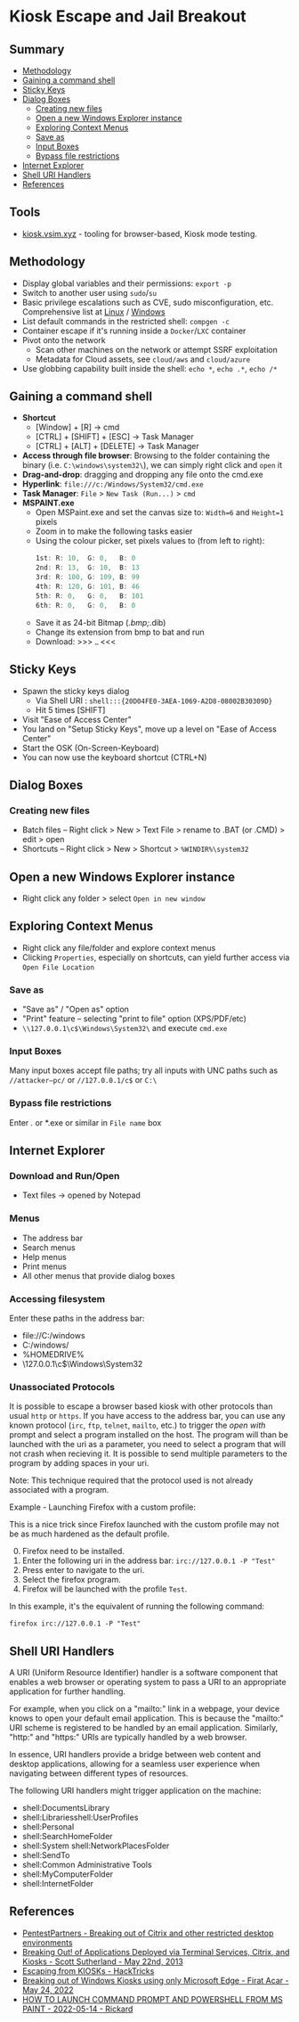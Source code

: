 # Kiosk Escape and Jail Breakout

## Summary

* [Methodology](#methodology)
* [Gaining a command shell](#gaining-a-command-shell)
* [Sticky Keys](#sticky-keys)
* [Dialog Boxes](#dialog-boxes)
    * [Creating new files](#creating-new-files)
    * [Open a new Windows Explorer instance](#open-a-new-windows-explorer-instance)
    * [Exploring Context Menus](#exploring-context-menus)
    * [Save as](#save-as)
    * [Input Boxes](#input-boxes)
    * [Bypass file restrictions](#bypass-file-restrictions)
* [Internet Explorer](#internet-explorer)
* [Shell URI Handlers](#shell-uri-handlers)
* [References](#references)


## Tools

* [kiosk.vsim.xyz](https://kiosk.vsim.xyz/) - tooling for browser-based, Kiosk mode testing.


## Methodology

- Display global variables and their permissions: `export -p`
- Switch to another user using `sudo`/`su`
- Basic privilege escalations such as CVE, sudo misconfiguration, etc. Comprehensive list at [Linux](https://swisskyrepo.github.io/InternalAllTheThings/redteam/escalation/linux-privilege-escalation/) / [Windows](https://swisskyrepo.github.io/InternalAllTheThings/redteam/escalation/windows-privilege-escalation/)
- List default commands in the restricted shell: `compgen -c`
- Container escape if it's running inside a `Docker`/`LXC` container
- Pivot onto the network
    - Scan other machines on the network or attempt SSRF exploitation
    - Metadata for Cloud assets, see `cloud/aws` and `cloud/azure`
- Use globbing capability built inside the shell: `echo *`, `echo .*`, `echo /*`


## Gaining a command shell

* **Shortcut**
    * [Window] + [R] -> cmd 
    * [CTRL] + [SHIFT] + [ESC] -> Task Manager
    * [CTRL] + [ALT] + [DELETE] -> Task Manager 
* **Access through file browser**: Browsing to the folder containing the binary (i.e. `C:\windows\system32\`), we can simply right click and `open` it
* **Drag-and-drop**: dragging and dropping any file onto the cmd.exe 
* **Hyperlink**: `file:///c:/Windows/System32/cmd.exe`
* **Task Manager**: `File` > `New Task (Run...)` > `cmd`
* **MSPAINT.exe**
    * Open MSPaint.exe and set the canvas size to: `Width=6` and `Height=1` pixels
    * Zoom in to make the following tasks easier
    * Using the colour picker, set pixels values to (from left to right):
        ```ps1
        1st: R: 10,  G: 0,   B: 0
        2nd: R: 13,  G: 10,  B: 13
        3rd: R: 100, G: 109, B: 99
        4th: R: 120, G: 101, B: 46
        5th: R: 0,   G: 0,   B: 101
        6th: R: 0,   G: 0,   B: 0
        ```
    * Save it as 24-bit Bitmap (*.bmp;*.dib)
    * Change its extension from bmp to bat and run 
    * Download: >>> ![](./escape-breakout-mspaint.bmp) <<<
    

## Sticky Keys

* Spawn the sticky keys dialog
    * Via Shell URI : `shell:::{20D04FE0-3AEA-1069-A2D8-08002B30309D}`
    * Hit 5 times [SHIFT]
* Visit "Ease of Access Center"
* You land on "Setup Sticky Keys", move up a level on "Ease of Access Center"
* Start the OSK (On-Screen-Keyboard)
* You can now use the keyboard shortcut (CTRL+N)


## Dialog Boxes

### Creating new files

* Batch files – Right click > New > Text File > rename to .BAT (or .CMD) > edit > open
* Shortcuts – Right click > New > Shortcut > `%WINDIR%\system32`


## Open a new Windows Explorer instance

* Right click any folder > select `Open in new window`


## Exploring Context Menus

* Right click any file/folder and explore context menus
* Clicking `Properties`, especially on shortcuts, can yield further access via `Open File Location`

### Save as

* "Save as" / "Open as" option
* "Print" feature – selecting "print to file" option (XPS/PDF/etc)
* `\\127.0.0.1\c$\Windows\System32\` and execute `cmd.exe`

### Input Boxes

Many input boxes accept file paths; try all inputs with UNC paths such as `//attacker–pc/` or `//127.0.0.1/c$` or `C:\`


### Bypass file restrictions

Enter *.* or *.exe or similar in `File name` box


## Internet Explorer

### Download and Run/Open

* Text files -> opened by Notepad

### Menus

* The address bar
* Search menus
* Help menus
* Print menus
* All other menus that provide dialog boxes


### Accessing filesystem

Enter these paths in the address bar:

* file://C:/windows
* C:/windows/
* %HOMEDRIVE%
* \\127.0.0.1\c$\Windows\System32


### Unassociated Protocols

It is possible to escape a browser based kiosk with other protocols than usual `http` or `https`. 
If you have access to the address bar, you can use any known protocol (`irc`, `ftp`, `telnet`, `mailto`, etc.) 
to trigger the *open with* prompt and select a program installed on the host.
The program will than be launched with the uri as a parameter, you need to select a program that will not crash when recieving it.
It is possible to send multiple parameters to the program by adding spaces in your uri.

Note: This technique required that the protocol used is not already associated with a program.

Example - Launching Firefox with a custom profile:

This is a nice trick since Firefox launched with the custom profile may not be as much hardened as the default profile.

0. Firefox need to be installed.
1. Enter the following uri in the address bar: `irc://127.0.0.1 -P "Test"`
2. Press enter to navigate to the uri.
3. Select the firefox program.
4. Firefox will be launched with the profile `Test`. 

In this example, it's the equivalent of running the following command:
```
firefox irc://127.0.0.1 -P "Test"
```


## Shell URI Handlers

A URI (Uniform Resource Identifier) handler is a software component that enables a web browser or operating system to pass a URI to an appropriate application for further handling. 

For example, when you click on a "mailto:" link in a webpage, your device knows to open your default email application. This is because the "mailto:" URI scheme is registered to be handled by an email application. Similarly, "http:" and "https:" URIs are typically handled by a web browser.

In essence, URI handlers provide a bridge between web content and desktop applications, allowing for a seamless user experience when navigating between different types of resources.

The following URI handlers might trigger application on the machine: 

* shell:DocumentsLibrary
* shell:Librariesshell:UserProfiles
* shell:Personal
* shell:SearchHomeFolder
* shell:System shell:NetworkPlacesFolder
* shell:SendTo
* shell:Common Administrative Tools
* shell:MyComputerFolder
* shell:InternetFolder


## References

* [PentestPartners - Breaking out of Citrix and other restricted desktop environments](https://www.pentestpartners.com/security-blog/breaking-out-of-citrix-and-other-restricted-desktop-environments/)
* [Breaking Out! of Applications Deployed via Terminal Services, Citrix, and Kiosks - Scott Sutherland - May 22nd, 2013](https://blog.netspi.com/breaking-out-of-applications-deployed-via-terminal-services-citrix-and-kiosks/)
* [Escaping from KIOSKs - HackTricks](https://book.hacktricks.xyz/physical-attacks/escaping-from-gui-applications)
* [Breaking out of Windows Kiosks using only Microsoft Edge - Firat Acar - May 24, 2022](https://blog.nviso.eu/2022/05/24/breaking-out-of-windows-kiosks-using-only-microsoft-edge/)
* [HOW TO LAUNCH COMMAND PROMPT AND POWERSHELL FROM MS PAINT - 2022-05-14 - Rickard](https://tzusec.com/how-to-launch-command-prompt-and-powershell-from-ms-paint/)